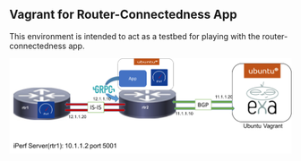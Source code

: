 ## Vagrant for Router-Connectedness App

This environment is intended to act as a testbed for playing with the router-connectedness app. 

![Router Diagram](Router-Connectedness.png)
